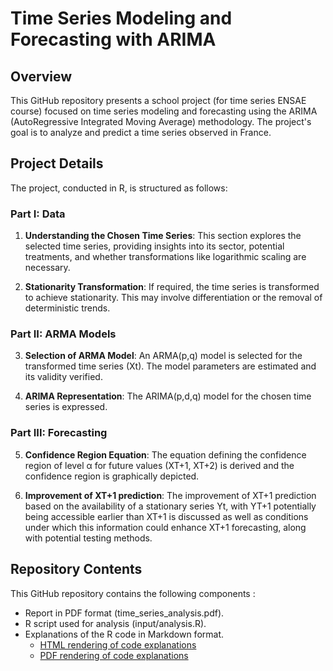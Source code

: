 # Time Series Modeling and Forecasting with ARIMA

## Overview
This GitHub repository presents a school project (for time series ENSAE course) focused on time series modeling and forecasting using the ARIMA (AutoRegressive Integrated Moving Average) methodology. The project's goal is to analyze and predict a time series observed in France. 

## Project Details
The project, conducted in R, is structured as follows:

### Part I: Data
1. **Understanding the Chosen Time Series**: This section explores the selected time series, providing insights into its sector, potential treatments, and whether transformations like logarithmic scaling are necessary.

2. **Stationarity Transformation**: If required, the time series is transformed to achieve stationarity. This may involve differentiation or the removal of deterministic trends.

### Part II: ARMA Models
3. **Selection of ARMA Model**: An ARMA(p,q) model is selected for the transformed time series (Xt). The model parameters are estimated and its validity verified.

4. **ARIMA Representation**: The ARIMA(p,d,q) model for the chosen time series is expressed.

### Part III: Forecasting
5. **Confidence Region Equation**: The equation defining the confidence region of level α for future values (XT+1, XT+2) is derived and the confidence region is graphically depicted.

9. **Improvement of XT+1 prediction**: The improvement of XT+1 prediction based on the availability of a stationary series Yt, with YT+1 potentially being accessible earlier than XT+1 is discussed as well as conditions under which this information could enhance XT+1 forecasting, along with potential testing methods.

## Repository Contents
This GitHub repository contains the following components :

- Report in PDF format (time_series_analysis.pdf).
- R script used for analysis (input/analysis.R).
- Explanations of the R code in Markdown format.
  - [HTML rendering of code explanations](code_explanation/code_md.html)
  - [PDF rendering of code explanations](code_explanation/code_md.pdf)
